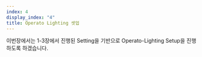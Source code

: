 ```yaml
---
index: 4
display_index: "4"
title: Operato Lighting 셋업
---
```


이번장에서는 1-3장에서 진행된 Setting을 기반으로 Operato-Lighting Setup을 진행하도록 하겠습니다.

